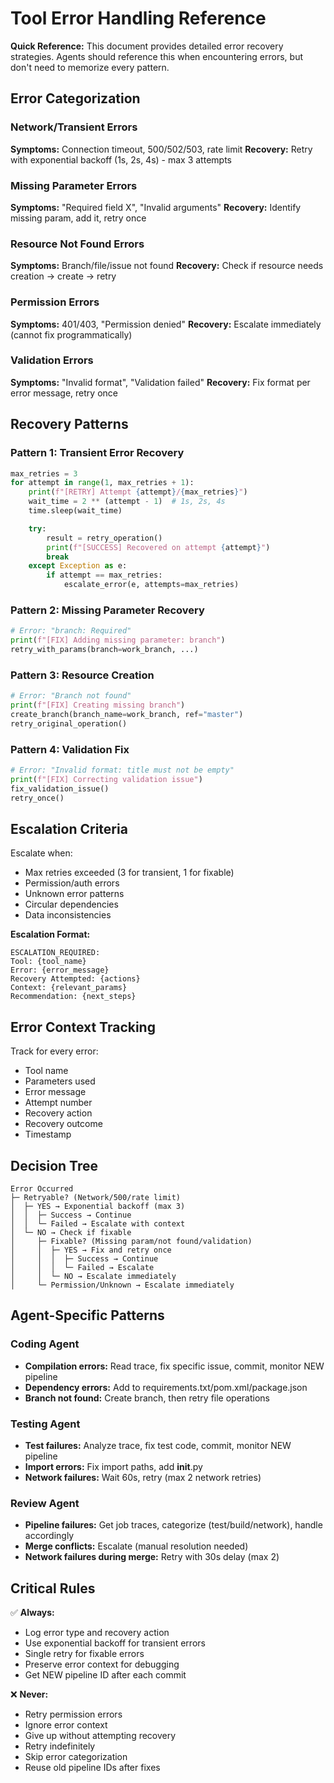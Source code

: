# Tool Error Handling Reference

**Quick Reference:** This document provides detailed error recovery strategies. Agents should reference this when encountering errors, but don't need to memorize every pattern.

## Error Categorization

### Network/Transient Errors
**Symptoms:** Connection timeout, 500/502/503, rate limit
**Recovery:** Retry with exponential backoff (1s, 2s, 4s) - max 3 attempts

### Missing Parameter Errors
**Symptoms:** "Required field X", "Invalid arguments"
**Recovery:** Identify missing param, add it, retry once

### Resource Not Found Errors
**Symptoms:** Branch/file/issue not found
**Recovery:** Check if resource needs creation → create → retry

### Permission Errors
**Symptoms:** 401/403, "Permission denied"
**Recovery:** Escalate immediately (cannot fix programmatically)

### Validation Errors
**Symptoms:** "Invalid format", "Validation failed"
**Recovery:** Fix format per error message, retry once

## Recovery Patterns

### Pattern 1: Transient Error Recovery
```python
max_retries = 3
for attempt in range(1, max_retries + 1):
    print(f"[RETRY] Attempt {attempt}/{max_retries}")
    wait_time = 2 ** (attempt - 1)  # 1s, 2s, 4s
    time.sleep(wait_time)

    try:
        result = retry_operation()
        print(f"[SUCCESS] Recovered on attempt {attempt}")
        break
    except Exception as e:
        if attempt == max_retries:
            escalate_error(e, attempts=max_retries)
```

### Pattern 2: Missing Parameter Recovery
```python
# Error: "branch: Required"
print(f"[FIX] Adding missing parameter: branch")
retry_with_params(branch=work_branch, ...)
```

### Pattern 3: Resource Creation
```python
# Error: "Branch not found"
print(f"[FIX] Creating missing branch")
create_branch(branch_name=work_branch, ref="master")
retry_original_operation()
```

### Pattern 4: Validation Fix
```python
# Error: "Invalid format: title must not be empty"
print(f"[FIX] Correcting validation issue")
fix_validation_issue()
retry_once()
```

## Escalation Criteria

Escalate when:
- Max retries exceeded (3 for transient, 1 for fixable)
- Permission/auth errors
- Unknown error patterns
- Circular dependencies
- Data inconsistencies

**Escalation Format:**
```
ESCALATION_REQUIRED:
Tool: {tool_name}
Error: {error_message}
Recovery Attempted: {actions}
Context: {relevant_params}
Recommendation: {next_steps}
```

## Error Context Tracking

Track for every error:
- Tool name
- Parameters used
- Error message
- Attempt number
- Recovery action
- Recovery outcome
- Timestamp

## Decision Tree

```
Error Occurred
├─ Retryable? (Network/500/rate limit)
│  ├─ YES → Exponential backoff (max 3)
│  │  ├─ Success → Continue
│  │  └─ Failed → Escalate with context
│  └─ NO → Check if fixable
│     ├─ Fixable? (Missing param/not found/validation)
│     │  ├─ YES → Fix and retry once
│     │  │  ├─ Success → Continue
│     │  │  └─ Failed → Escalate
│     │  └─ NO → Escalate immediately
│     └─ Permission/Unknown → Escalate immediately
```

## Agent-Specific Patterns

### Coding Agent
- **Compilation errors:** Read trace, fix specific issue, commit, monitor NEW pipeline
- **Dependency errors:** Add to requirements.txt/pom.xml/package.json
- **Branch not found:** Create branch, then retry file operations

### Testing Agent
- **Test failures:** Analyze trace, fix test code, commit, monitor NEW pipeline
- **Import errors:** Fix import paths, add __init__.py
- **Network failures:** Wait 60s, retry (max 2 network retries)

### Review Agent
- **Pipeline failures:** Get job traces, categorize (test/build/network), handle accordingly
- **Merge conflicts:** Escalate (manual resolution needed)
- **Network failures during merge:** Retry with 30s delay (max 2)

## Critical Rules

✅ **Always:**
- Log error type and recovery action
- Use exponential backoff for transient errors
- Single retry for fixable errors
- Preserve error context for debugging
- Get NEW pipeline ID after each commit

❌ **Never:**
- Retry permission errors
- Ignore error context
- Give up without attempting recovery
- Retry indefinitely
- Skip error categorization
- Reuse old pipeline IDs after fixes
